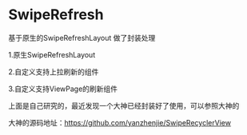 # SwipeRefresh 
基于原生的SwipeRefreshLayout 做了封装处理

1.原生SwipeRefreshLayout

2.自定义支持上拉刷新的组件

3.自定义支持ViewPage的刷新组件

上面是自己研究的，最近发现一个大神已经封装好了使用，可以参照大神的

大神的源码地址：https://github.com/yanzhenjie/SwipeRecyclerView
